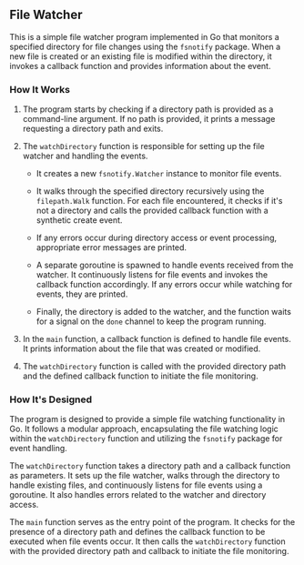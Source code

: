 ## File Watcher

This is a simple file watcher program implemented in Go that monitors a specified directory for file changes using the `fsnotify` package. When a new file is created or an existing file is modified within the directory, it invokes a callback function and provides information about the event.

### How It Works

1. The program starts by checking if a directory path is provided as a command-line argument. If no path is provided, it prints a message requesting a directory path and exits.

2. The `watchDirectory` function is responsible for setting up the file watcher and handling the events.

   - It creates a new `fsnotify.Watcher` instance to monitor file events.

   - It walks through the specified directory recursively using the `filepath.Walk` function. For each file encountered, it checks if it's not a directory and calls the provided callback function with a synthetic create event.

   - If any errors occur during directory access or event processing, appropriate error messages are printed.

   - A separate goroutine is spawned to handle events received from the watcher. It continuously listens for file events and invokes the callback function accordingly. If any errors occur while watching for events, they are printed.

   - Finally, the directory is added to the watcher, and the function waits for a signal on the `done` channel to keep the program running.

3. In the `main` function, a callback function is defined to handle file events. It prints information about the file that was created or modified.

4. The `watchDirectory` function is called with the provided directory path and the defined callback function to initiate the file monitoring.

### How It's Designed

The program is designed to provide a simple file watching functionality in Go. It follows a modular approach, encapsulating the file watching logic within the `watchDirectory` function and utilizing the `fsnotify` package for event handling.

The `watchDirectory` function takes a directory path and a callback function as parameters. It sets up the file watcher, walks through the directory to handle existing files, and continuously listens for file events using a goroutine. It also handles errors related to the watcher and directory access.

The `main` function serves as the entry point of the program. It checks for the presence of a directory path and defines the callback function to be executed when file events occur. It then calls the `watchDirectory` function with the provided directory path and callback to initiate the file monitoring.
